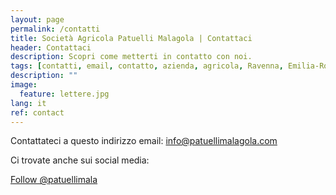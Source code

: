 ```yaml
---
layout: page
permalink: /contatti
title: Società Agricola Patuelli Malagola | Contattaci
header: Contattaci
description: Scopri come metterti in contatto con noi.
tags: [contatti, email, contatto, azienda, agricola, Ravenna, Emilia-Romagna]
description: ""
image:
  feature: lettere.jpg
lang: it
ref: contact
---
```


<script src="//platform-api.sharethis.com/js/sharethis.js#property=5c73dd7fb073260011b18676&product=inline-follow-buttons"></script>

Contattateci a questo indirizzo email: info@patuellimalagola.com  

Ci trovate anche sui social media:    

<a href="https://twitter.com/patuellimala?ref_src=twsrc%5Etfw" class="twitter-follow-button" data-show-count="false">Follow @patuellimala</a><script async src="https://platform.twitter.com/widgets.js" charset="utf-8"></script>    


<div class="sharethis-inline-follow-buttons"></div>
